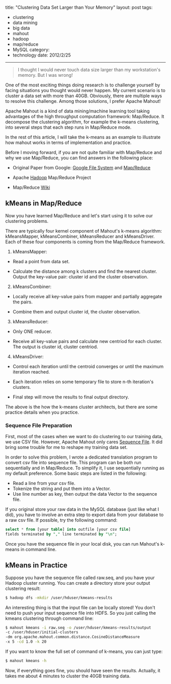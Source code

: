title: "Clustering Data Set Larger than Your Memory"
layout: post
tags:
  - clustering
  - data mining
  - big data
  - mahout
  - hadoop
  - map/reduce
  - MySQL
category:
  - technology
date: 2012/2/25
---

> I thought I would never touch data size larger than my workstation's memory. But I was wrong!

One of the most exciting things doing research is to challenge yourself by facing situations you thought would never happen. My current scenario is to cluster a data set with more than 40GB. Obviously, there are multiple ways to resolve this challenge. Among those solutions, I prefer Apache Mahout!

<!-- more -->

Apache Mahout is a kind of data mining/machine learning tool taking advantages of the high throughput computation framework: Map/Reduce. It decompose the clustering algorithm, for example the k-means clustering, into several steps that each step runs in Map/Reduce mode.

In the rest of this article, I will take the k-means as an example to illustrate how mahout works in terms of implementation and practice.

Before I moving forward, if you are not quite familiar with Map/Reduce and why we use Map/Reduce, you can find answers in the following place:

* Original Paper from Google: [Google File System][1] and [Map/Reduce][2]

* Apache [Hadoop][3] Map/Reduce Project

* Map/Reduce [Wiki][4]

## kMeans in Map/Reduce

Now you have learned Map/Reduce and let's start using it to solve our clustering problems.

There are typically four kernel component of Mahout's k-means algorithm: kMeansMapper, kMeansCombiner, kMeansReducer and kMeansDriver. Each of these four components is coming from the Map/Reduce framework.

1. kMeansMapper:

* Read a point from data set.

* Calculate the distance among k clusters and find the nearest cluster. Output the key-value pair: cluster id and the cluster observation.

2. kMeansCombiner:

* Locally receive all key-value pairs from mapper and partially aggregate the pairs.

* Combine them and output cluster id, the cluster observation.

3. kMeansReducer:

* Only ONE reducer.

* Receive all key-value pairs and calculate new centriod for each cluster. The output is cluster id, cluster centriod.

4. kMeansDriver:

* Control each iteration until the centroid converges or until the maximum iteration reached.

* Each iteration relies on some temporary file to store n-th iteration's clusters.

* Final step will move the results to final output directory.

The above is the how the k-means cluster architects, but there are some practice details when you practice.

### Sequence File Preparation

First, most of the cases when we want to do clustering to our training data, we use CSV file. However, Apache Mahout only cares [Sequence File][5]. It did bring some trouble for me to reshape my training data set.

In order to solve this problem, I wrote a dedicated translation program to convert csv file into sequence file. This program can be both run sequentially and in Map/Reduce. To simplify it, I use sequentially running as my default preference. Some basic steps are listed in the following:

* Read a line from your csv file.
* Tokenize the string and put them into a Vector.
* Use line number as key, then output the data Vector to the sequence file.

If you original store your raw data in the MySQL database (just like what I did), you have to involve an extra step to export data from your database to a raw csv file. If possible, try the following command:

```sql
select * from [your table] into outfile [your csv file]
fields terminated by "," line terminated by "\n";
```

Once you have the sequence file in your local disk, you can run Mahout's k-means in command line.

## kMeans in Practice

Suppose you have the sequence file called raw.seq, and you have your Hadoop cluster running. You can create a directory store your output clustering result:

```sh
$ hadoop dfs -mkdir /user/hduser/kmeans-results
```

An interesting thing is that the input file can be locally stored! You don't need to push your input sequence file into HDFS. So you just calling the kmeans clustering through command line:

```sh
$ mahout kmeans -i raw.seq -o /user/hduser/kmeans-results/output
-c /user/hduser/initial-clusters
-dm org.apache.mahout.common.distance.CosineDistanceMeasure
-x 5 -cd 1.0 -k 20
```

If you want to know the full set of command of k-means, you can just type:

```sh
$ mahout kmeans -h
```

Now, if everything goes fine, you should have seen the results. Actually, it takes me about 4 minutes to cluster the 40GB training data.

[1]: http://dl.acm.org/citation.cfm?id=945450
[2]: http://dl.acm.org/citation.cfm?id=1327492
[3]: http://hadoop.apache.org/mapreduce/
[4]: http://en.wikipedia.org/wiki/MapReduce
[5]: https://builds.apache.org/job/Mahout-Quality/javadoc/org/apache/mahout/common/iterator/sequencefile/package-summary.html
